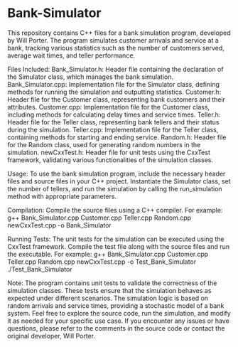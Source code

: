 # Bank-Simulator

This repository contains C++ files for a bank simulation program, developed by Will Porter.
The program simulates customer arrivals and service at a bank, tracking various statistics such as the number of customers served, average wait times, and teller performance.

Files Included:
Bank_Simulator.h: Header file containing the declaration of the Simulator class, which manages the bank simulation.
Bank_Simulator.cpp: Implementation file for the Simulator class, defining methods for running the simulation and outputting statistics.
Customer.h: Header file for the Customer class, representing bank customers and their attributes.
Customer.cpp: Implementation file for the Customer class, including methods for calculating delay times and service times.
Teller.h: Header file for the Teller class, representing bank tellers and their status during the simulation.
Teller.cpp: Implementation file for the Teller class, containing methods for starting and ending service.
Random.h: Header file for the Random class, used for generating random numbers in the simulation.
newCxxTest.h: Header file for unit tests using the CxxTest framework, validating various functionalities of the simulation classes.

Usage:
To use the bank simulation program, include the necessary header files and source files in your C++ project.
Instantiate the Simulator class, set the number of tellers, and run the simulation by calling the run_simulation method with appropriate parameters.

Compilation:
Compile the source files using a C++ compiler. For example:
g++ Bank_Simulator.cpp Customer.cpp Teller.cpp Random.cpp newCxxTest.cpp -o Bank_Simulator

Running Tests:
The unit tests for the simulation can be executed using the CxxTest framework. Compile the test file along with the source files and run the executable. For example:
g++ Bank_Simulator.cpp Customer.cpp Teller.cpp Random.cpp newCxxTest.cpp -o Test_Bank_Simulator
./Test_Bank_Simulator

Note:
The program contains unit tests to validate the correctness of the simulation classes. These tests ensure that the simulation behaves as expected under different scenarios.
The simulation logic is based on random arrivals and service times, providing a stochastic model of a bank system.
Feel free to explore the source code, run the simulation, and modify it as needed for your specific use case.
If you encounter any issues or have questions, please refer to the comments in the source code or contact the original developer, Will Porter.

